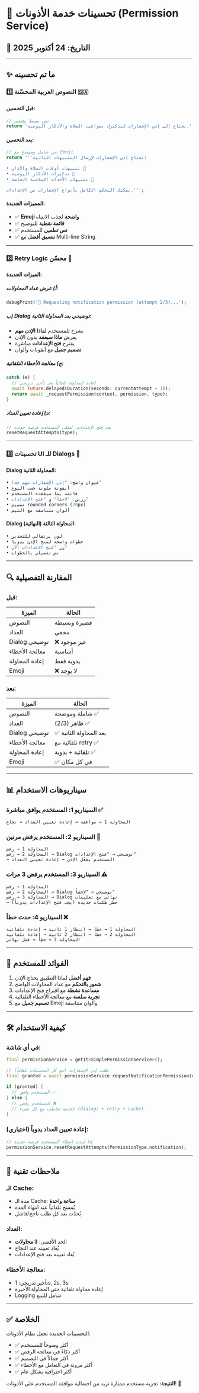 # 🚀 تحسينات خدمة الأذونات (Permission Service)

## 📅 التاريخ: 24 أكتوبر 2025

---

## ✨ ما تم تحسينه

### 1️⃣ **النصوص العربية المحسّنة** 🇸🇦

#### قبل التحسين:
```dart
// نص بسيط وقصير
return 'نحتاج إلى إذن الإشعارات لتذكيرك بمواقيت الصلاة والأذكار اليومية.';
```

#### بعد التحسين:
```dart
// نص شامل وموضح مع Emoji
return '''نحتاج إذن الإشعارات لإرسال التنبيهات التالية:

• تنبيهات أوقات الصلاة والأذان 🕌
• تذكيرات الأذكار اليومية 📿
• تنبيهات الأحداث الإسلامية الخاصة 🌙

يمكنك التحكم الكامل بأنواع الإشعارات من الإعدادات.''';
```

#### المميزات الجديدة:
- ✅ **Emoji واضحة** لجذب الانتباه
- ✅ **قائمة نقطية** للتوضيح
- ✅ **نص تطمين** للمستخدم
- ✅ **تنسيق أفضل** مع Multi-line String

---

### 2️⃣ **Retry Logic محسّن** 🔄

#### الميزات الجديدة:

##### أ) عرض عداد المحاولات:
```dart
debugPrint('📱 Requesting notification permission (attempt 2/3)...');
```

##### ب) Dialog توضيحي بعد المحاولة الثانية:
- يشرح للمستخدم **لماذا الإذن مهم**
- يعرض **ماذا سيفقد** بدون الإذن
- يقترح **فتح الإعدادات** مباشرة
- **تصميم جميل** مع أيقونات وألوان

##### ج) معالجة الأخطاء التلقائية:
```dart
catch (e) {
  // إعادة المحاولة تلقائياً بعد تأخير تدريجي
  await Future.delayed(Duration(seconds: currentAttempt + 1));
  return await _requestPermission(context, permission, type);
}
```

##### د) إعادة تعيين العداد:
```dart
// بعد فتح الإعدادات، يُعطى المستخدم فرصة جديدة
resetRequestAttempts(type);
```

---

### 3️⃣ **تحسينات UI للـ Dialogs** 🎨

#### Dialog المحاولة الثانية:
```dart
• عنوان واضح: "إذن الإشعارات مهم جداً"
• أيقونة ملونة حسب النوع
• قائمة بما سيفقده المستخدم
• زرين: "لاحقاً" و "فتح الإعدادات"
• تصميم rounded corners (20px)
• ألوان متناسقة مع الثيم
```

#### Dialog المحاولة الثالثة (النهائية):
```dart
• لون برتقالي للتحذير
• خطوات واضحة لمنح الإذن يدوياً
• زر "فتح الإعدادات الآن"
• نص تفصيلي بالخطوات
```

---

## 🔍 المقارنة التفصيلية

### قبل:
| الميزة | الحالة |
|--------|---------|
| النصوص | قصيرة وبسيطة |
| العداد | مخفي |
| Dialog توضيحي | ❌ غير موجود |
| معالجة الأخطاء | أساسية |
| إعادة المحاولة | يدوية فقط |
| Emoji | ❌ لا يوجد |

### بعد:
| الميزة | الحالة |
|--------|---------|
| النصوص | شاملة وموضحة ✅ |
| العداد | ظاهر (2/3) ✅ |
| Dialog توضيحي | ✅ بعد المحاولة الثانية |
| معالجة الأخطاء | تلقائية مع retry ✅ |
| إعادة المحاولة | تلقائية + يدوية ✅ |
| Emoji | ✅ في كل مكان |

---

## 📊 سيناريوهات الاستخدام

### السيناريو 1: المستخدم يوافق مباشرة ✅
```
المحاولة 1 → موافقة → إعادة تعيين العداد → نجاح
```

### السيناريو 2: المستخدم يرفض مرتين 🔄
```
المحاولة 1 → رفض
المحاولة 2 → رفض → Dialog توضيحي → "فتح الإعدادات"
→ المستخدم يفعّل الإذن → إعادة تعيين العداد
```

### السيناريو 3: المستخدم يرفض 3 مرات ⚠️
```
المحاولة 1 → رفض
المحاولة 2 → رفض → Dialog توضيحي → "لاحقاً"
المحاولة 3 → رفض → Dialog نهائي مع تعليمات
→ حظر طلبات جديدة (يجب فتح الإعدادات يدوياً)
```

### السيناريو 4: حدث خطأ ❌
```
المحاولة 1 → خطأ → انتظار 1 ثانية → إعادة تلقائية
المحاولة 2 → خطأ → انتظار 2 ثانية → إعادة تلقائية
المحاولة 3 → خطأ → فشل نهائي
```

---

## 🎯 الفوائد للمستخدم

1. **فهم أفضل** لماذا التطبيق يحتاج الإذن
2. **شعور بالتحكم** مع عداد المحاولات الواضح
3. **مساعدة نشطة** مع اقتراح فتح الإعدادات
4. **تجربة سلسة** مع معالجة الأخطاء التلقائية
5. **تصميم جميل** مع Emoji وألوان متناسقة

---

## 🛠️ كيفية الاستخدام

### في أي شاشة:
```dart
final permissionService = getIt<SimplePermissionService>();

// طلب إذن الإشعارات (مع كل التحسينات تلقائياً)
final granted = await permissionService.requestNotificationPermission(context);

if (granted) {
  // المستخدم وافق ✅
} else {
  // المستخدم رفض ❌
  // الخدمة تعاملت مع كل شيء (dialogs + retry + cache)
}
```

### إعادة تعيين العداد يدوياً (اختياري):
```dart
// إذا أردت إعطاء المستخدم فرصة جديدة
permissionService.resetRequestAttempts(PermissionType.notification);
```

---

## 📝 ملاحظات تقنية

### الـ Cache:
- مدة الـ Cache: **ساعة واحدة**
- يُمسح تلقائياً عند انتهاء المدة
- يُحدّث بعد كل طلب ناجح/فاشل

### العداد:
- الحد الأقصى: **3 محاولات**
- يُعاد تعيينه عند النجاح
- يُعاد تعيينه بعد فتح الإعدادات

### معالجة الأخطاء:
- تأخير تدريجي: 1s, 2s, 3s
- إعادة محاولة تلقائية حتى المحاولة الأخيرة
- Logging شامل للتتبع

---

## ✅ الخلاصة

التحسينات الجديدة تجعل نظام الأذونات:
- ✅ أكثر وضوحاً للمستخدم
- ✅ أكثر ذكاءً في معالجة الرفض
- ✅ أكثر جمالاً في التصميم
- ✅ أكثر مرونة في التعامل مع الأخطاء
- ✅ أكثر احترافية بشكل عام

**النتيجة:** تجربة مستخدم ممتازة تزيد من احتمالية موافقة المستخدم على الأذونات! 🎉
